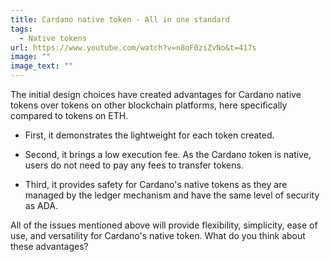 ```yaml
---
title: Cardano native token - All in one standard
tags:
  - Native tokens
url: https://www.youtube.com/watch?v=n8oF0ziZvNo&t=417s
image: ""
image_text: ""
---
```


The initial design choices have created advantages for Cardano native tokens over tokens on other blockchain platforms, here specifically compared to tokens on ETH.

*   First, it demonstrates the lightweight for each token created.
    
*   Second, it brings a low execution fee. As the Cardano token is native, users do not need to pay any fees to transfer tokens.
    
*   Third, it provides safety for Cardano's native tokens as they are managed by the ledger mechanism and have the same level of security as ADA.
    

All of the issues mentioned above will provide flexibility, simplicity, ease of use, and versatility for Cardano's native token. What do you think about these advantages?
